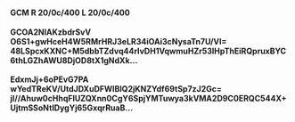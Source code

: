 #### GCM R 20/0c/400 L 20/0c/400
**GCOA2NlAKzbdrSvV**<br/>**O6S1+gwHceH4W5RMrHRJ3eLR34iOAi3cNysaTn7U/VI=**<br/>**48LSpcxKXNC+M5dbbTZdvq44rIvDH1VqwmuHZr53lHpThEiRQpruxBYC6thLGZhAWU8DjOD8tX1gNdXk...**<br/><br/>
**EdxmJj+6oPEvG7PA**<br/>**wYedTReKV/UtdJDXuDFWIBlQ2jKNZYdf69tSp7zJ2Gc=**<br/>**jI//Ahuw0cHhqFIUZQXnn0CgY6SpjYMTuwya3kVMA2D9C0ERQC544X+UjtmSSoNtIDygYj65GxqrRuaB...**